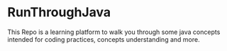 # RunThroughJava

This Repo is a learning platform to walk you through some java concepts intended for coding practices, concepts understanding and more.
